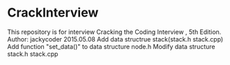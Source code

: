 # CrackInterview
This repository is for interview
Cracking the Coding Interview  , 5th Edition.
Author: jackycoder
2015.05.08
Add data structrue stack(stack.h stack.cpp)
Add function "set_data()" to data structure node.h
Modify data structure stack.h stack.cpp

